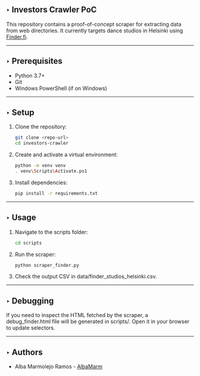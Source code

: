 ## ‣ Investors Crawler PoC

This repository contains a proof-of-concept scraper for extracting data from web directories. It currently targets dance studios in Helsinki using [Finder.fi](https://www.finder.fi).

---

## ‣ Prerequisites

- Python 3.7+
- Git
- Windows PowerShell (if on Windows)

---

## ‣ Setup

1. Clone the repository:
   ```bash
   git clone <repo-url>
   cd investors-crawler 
   ```
2. Create and activate a virtual environment:
    ```bash
   python -m venv venv
    . venv\Scripts\Activate.ps1
   ```
3. Install dependencies:
    ```bash
   pip install -r requirements.txt
   ```

---

## ‣ Usage
1. Navigate to the scripts folder:
   ```bash
   cd scripts
   ```
2. Run the scraper:
    ```bash
   python scraper_finder.py
   ```
3. Check the output CSV in data/finder_studios_helsinki.csv.

--- 
## ‣ Debugging
If you need to inspect the HTML fetched by the scraper, a debug_finder.html file will be generated in scripts/. Open it in your browser to update selectors.

--- 
## ‣ Authors
* Alba Marmolejo Ramos - [AlbaMarm](https://github.com/AlbaMarm)